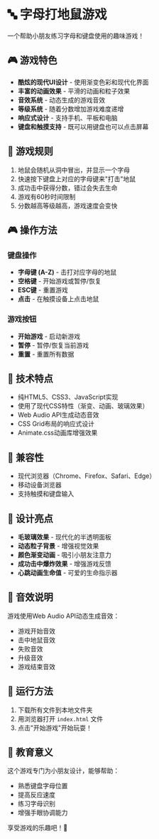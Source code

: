 # 🔤 字母打地鼠游戏

一个帮助小朋友练习字母和键盘使用的趣味游戏！

## 🎮 游戏特色

- **酷炫的现代UI设计** - 使用渐变色彩和现代化界面
- **丰富的动画效果** - 平滑的动画和粒子效果
- **音效系统** - 动态生成的游戏音效
- **等级系统** - 随着分数增加游戏难度递增
- **响应式设计** - 支持手机、平板和电脑
- **键盘和触摸支持** - 既可以用键盘也可以点击屏幕

## 🎯 游戏规则

1. 地鼠会随机从洞中冒出，并显示一个字母
2. 快速按下键盘上对应的字母键来"打击"地鼠
3. 成功击中获得分数，错过会失去生命
4. 游戏有60秒时间限制
5. 分数越高等级越高，游戏速度会变快

## 🎮 操作方法

### 键盘操作
- **字母键 (A-Z)** - 击打对应字母的地鼠
- **空格键** - 开始游戏或暂停/恢复
- **ESC键** - 重置游戏
- **点击** - 在触摸设备上点击地鼠

### 游戏按钮
- **开始游戏** - 启动新游戏
- **暂停** - 暂停/恢复当前游戏
- **重置** - 重置所有数据

## 🚀 技术特点

- 纯HTML5、CSS3、JavaScript实现
- 使用了现代CSS特性（渐变、动画、玻璃效果）
- Web Audio API生成动态音效
- CSS Grid布局的响应式设计
- Animate.css动画库增强效果

## 📱 兼容性

- 现代浏览器（Chrome、Firefox、Safari、Edge）
- 移动设备浏览器
- 支持触摸和键盘输入

## 🎨 设计亮点

- **毛玻璃效果** - 现代化的半透明面板
- **动态粒子背景** - 增强视觉效果
- **颜色渐变动画** - 吸引小朋友注意力
- **成功击中爆炸效果** - 增强游戏反馈
- **心跳动画生命值** - 可爱的生命指示器

## 🎵 音效说明

游戏使用Web Audio API动态生成音效：
- 游戏开始音效
- 击中地鼠音效
- 失败音效
- 升级音效
- 游戏结束音效

## 🔧 运行方法

1. 下载所有文件到本地文件夹
2. 用浏览器打开 `index.html` 文件
3. 点击"开始游戏"开始玩耍！

## 🎯 教育意义

这个游戏专门为小朋友设计，能够帮助：
- 熟悉键盘字母位置
- 提高反应速度
- 练习字母识别
- 增强手眼协调能力

享受游戏的乐趣吧！🎉 